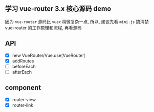 ## 学习 vue-router 3.x 核心源码 demo

因为 `vue-router` 源码比 `vuex` 稍微复杂一点, 所以, 建议先看 `mini.js` 搞清楚 vue-router 的工作原理和流程, 再看源码

## API

- [x] new VueRouter/Vue.use(VueRouter)
- [x] addRoutes
- [ ] beforeEach
- [ ] afterEach

## component

- [x] router-view
- [x] router-link
